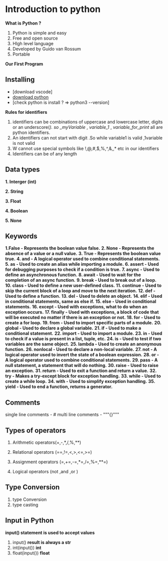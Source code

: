 # Introduction to python

**What is Python ?**

1. Python is simple and easy
2. Free and open source
3. HIgh level language
4. Developed by Guido van Rossum
5. Portable

**Our First Program**

## Installing

- [download vscode]
- [download python](https://www.python.org/downloads/)
- [check python is install ? => python3 --version]

**Rules for identifiers**

1. identifiers can be combinations of uppercase and lowercase letter, digits or an underscore(_).
   so \_myVariable_ , _variable_1_ , _variable_for_print_ all are python identifiers.
2. An identifiers can not start with digit .So while variable1 is valid ,1variable is not valid
3. W cannot use special symbols like !,@,#,$,%,^,&,\,\* etc in our identifiers
4. Identifiers can be of any length

## Data types

**1. Interger (int)**

**2. String**

**3. Float**

**4. Boolean**

**5. None**


## Keywords

**1.False - Represents the boolean value false.**
**2. None - Represents the absence of a value or a null value.**
**3. True - Represents the boolean value true.**
**4. and - A logical operator used to combine conditional statements.**
**5. as - Used to create an alias while importing a module.**
**6. assert - Used for debugging purposes to check if a condition is true.**
**7. async - Used to define an asynchronous function.**
**8. await - Used to wait for the completion of an async function.**
**9. break - Used to break out of a loop.**
**10. class - Used to define a new user-defined class.**
**11. continue - Used to skip the current block of a loop and move to the next iteration.**
**12. def - Used to define a function.**
**13. del - Used to delete an object.**
**14. elif - Used in conditional statements, same as else if.**
**15. else - Used in conditional statements.**
**16. except - Used with exceptions, what to do when an exception occurs.**
**17. finally - Used with exceptions, a block of code that will be executed no matter if there is an exception or not.**
**18. for - Used to create a for loop.**
**19. from - Used to import specific parts of a module.**
**20. global - Used to declare a global variable.**
**21. if - Used to make a conditional statement.**
**22. import - Used to import a module.**
**23. in - Used to check if a value is present in a list, tuple, etc.**
**24. is - Used to test if two variables are the same object.**
**25. lambda - Used to create an anonymous function.**
**26. nonlocal - Used to declare a non-local variable.**
**27. not - A logical operator used to invert the state of a boolean expression.**
**28. or - A logical operator used to combine conditional statements.**
**29. pass - A null statement, a statement that will do nothing.**
**30. raise - Used to raise an exception.**
**31. return - Used to exit a function and return a value.**
**32. try - Makes a try-except block for exception handling.**
**33. while - Used to create a while loop.**
**34. with - Used to simplify exception handling.**
**35. yield - Used to end a function, returns a generator.**

## Comments

single line comments - #
multi line comments - """{}"""

## Types of operators

1. Arithmetic operators(+,-,\*,/,%,\*\*)

2. Relational operators (==,!=,<,>,<=,>=)

3. Assignment operators (=,+=,-=,\*=,/=,%=,\*\*=)

4. Logical operators (not ,and ,or )



## Type Conversion

1. type Conversion
2. type casting


## Input in Python

**input() statement is used to accept values**

1. input() **result is always a str**
2. int(input())  **int**
3. float(input()) **float**